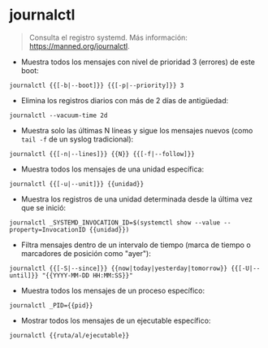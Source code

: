 # journalctl

> Consulta el registro systemd.
> Más información: <https://manned.org/journalctl>.

- Muestra todos los mensajes con nivel de prioridad 3 (errores) de este boot:

`journalctl {{[-b|--boot]}} {{[-p|--priority]}} 3`

- Elimina los registros diarios con más de 2 días de antigüedad:

`journalctl --vacuum-time 2d`

- Muestra solo las últimas N líneas y sigue los mensajes nuevos (como `tail -f` de un syslog tradicional):

`journalctl {{[-n|--lines]}} {{N}} {{[-f|--follow]}}`

- Muestra todos los mensajes de una unidad específica:

`journalctl {{[-u|--unit]}} {{unidad}}`

- Muestra los registros de una unidad determinada desde la última vez que se inició:

`journalctl _SYSTEMD_INVOCATION_ID=$(systemctl show --value --property=InvocationID {{unidad}})`

- Filtra mensajes dentro de un intervalo de tiempo (marca de tiempo o marcadores de posición como "ayer"):

`journalctl {{[-S|--since]}} {{now|today|yesterday|tomorrow}} {{[-U|--until]}} "{{YYYY-MM-DD HH:MM:SS}}"`

- Muestra todos los mensajes de un proceso específico:

`journalctl _PID={{pid}}`

- Mostrar todos los mensajes de un ejecutable específico:

`journalctl {{ruta/al/ejecutable}}`
